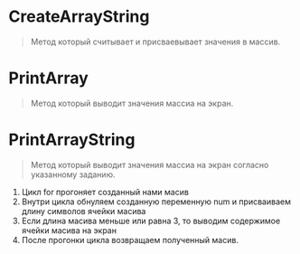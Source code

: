 # CreateArrayString
>Метод который считывает и присваевывает значения в массив.

# PrintArray
>Метод который выводит значения массиа на экран.

# PrintArrayString
>Метод который выводит значения массиа на экран согласно указанному заданию.

1. Цикл for прогоняет созданный нами масив
2. Внутри цикла обнуляем созданную переменную num и присваиваем длину символов ячейки масива
3. Если длина масива меньше или равна 3, то выводим содержимое ячейки масива на экран
4. После прогонки цикла возвращаем полученный масив.
